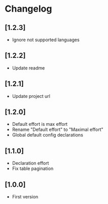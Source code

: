 # Changelog

## [1.2.3]
- Ignore not supported languages

## [1.2.2]
- Update readme

## [1.2.1]
- Update project url

## [1.2.0]
- Default effort is max effort
- Rename "Default effort" to "Maximal effort"
- Global default config declarations

## [1.1.0]
- Declaration effort
- Fix table pagination

## [1.0.0]
- First version
